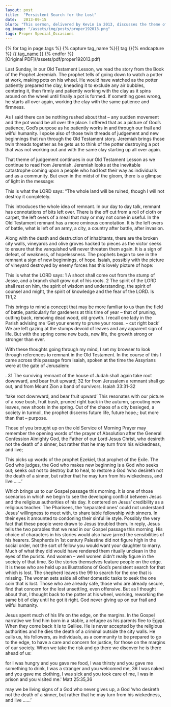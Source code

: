 ```yaml
---
layout: post
title:  "Persistent Search for the Lost"
date:   2013-09-15
blurb: "This sermon, delivered by Kevin in 2013, discusses the theme of God's persistent search for the lost and His unwavering patience. Drawing from the Old Testament, Kevin explores the concept of 'remnant' and the idea of new beginnings arising from destruction. The sermon emphasizes God's desire not for the death of a sinner, but for their repentance and life."
og_image: "/assets/img/posts/proper192013.png"
tags: Proper Special_Occasions
---    
```

<div class="tag-pills">
  {% for tag in page.tags %}
    {% capture tag_name %}{{ tag }}{% endcapture %}
    <a href="{{ site.baseurl }}/tag/{{ tag_name }}" class="tag-pill">{{ tag_name }}</a>
  {% endfor %}
</div>
[Original PDF](/assets/pdf/proper192013.pdf)

Last Sunday, in our Old Testament Lesson, we read the story from the Book of the Prophet Jeremiah. The prophet tells of going down to watch a potter at work, making pots on his wheel. He would have watched as the potter patiently prepared the clay, kneading it to exclude any air bubbles, centering it, then firmly and patiently working with the clay as it spins around on the wheel until finally a pot is formed. If something goes wrong, he starts all over again, working the clay with the same patience and firmness.

As I said there can be nothing rushed about that – any sudden movement and the pot would be all over the place. I offered that as a picture of God’s patience, God’s purpose as he patiently works in and through our frail and wilful humanity. I spoke also of those twin threads of judgement and new beginnings that run through the Old Testament story. Jeremiah brings those twin threads together as he gets us to think of the potter destroying a pot that was not working out and with the same clay starting up all over again.

That theme of judgement continues in our Old Testament Lesson as we continue to read from Jeremiah. Jeremiah looks at the inevitable catastrophe coming upon a people who had lost their way as individuals and as a community. But even in the midst of the gloom, there is a glimpse of light in the message:

This is what the LORD says:
“The whole land will be ruined, though I will not destroy it completely.

This introduces the whole idea of remnant. In our day to day talk, remnant has connotations of bits left over. There is the off cut from a roll of cloth or carpet, the left overs of a meal that may or may not come in useful. In the Old Testament remnant has a more ominous connotation. It is the left overs of battle, what is left of an army, a city, a country after battle, after invasion.

Along with the death and destruction of inhabitants, there are the broken city walls, vineyards and olive groves hacked to pieces as the victor seeks to ensure that the vanquished will never threaten them again. It is a sign of defeat, of weakness, of hopelessness. The prophets began to see in the remnant a sign of new beginnings, of hope. Isaiah, possibly with the picture of vineyard destroyed by enemy forces has this lovely picture of hope:

This is what the LORD says:
1 A shoot shall come out from the stump of Jesse, and a branch shall grow out of his roots.
2 The spirit of the LORD shall rest on him, the spirit of wisdom and understanding, the spirit of counsel and might, the spirit of knowledge and the fear of the LORD. Is 11:1,2

This brings to mind a concept that may be more familiar to us than the field of battle, particularly for gardeners at this time of year – that of pruning, cutting back, removing dead wood, old growth. I recall one lady in the Parish advising me ‘Get your enemy to prune your roses. – cut right back’ We are left gazing at the stumps devoid of leaves and any apparent sign of life. But with the spring come new buds, new life, the growth strong or stronger than ever.

With these thoughts going through my mind, I set my browser to look through references to remnant in the Old Testament. In the course of this I came across this passage from Isaiah, spoken at the time the Assyrians were at the gate of Jerusalem:

. 31 The surviving remnant of the house of Judah shall again take root downward, and bear fruit upward; 32 for from Jerusalem a remnant shall go out, and from Mount Zion a band of survivors.
Isaiah 33:31-32

‘take root downward, and bear fruit upward’ This resonates with our picture of a rose bush, fruit bush, pruned right back in the autumn, sprouting new leaves, new shoots in the spring. Out of the chaos of a city besieged, a society in turmoil, the prophet discerns future life, future hope.; but more than that – purpose.

Those of you brought up on the old Service of Morning Prayer may remember the opening words of the prayer of Absolution after the General Confession Almighty God, the Father of our Lord Jesus Christ, who desireth not the death of a sinner, but rather that he may turn from his wickedness, and live;

This picks up words of the prophet Ezekiel, that prophet of the Exile. The God who judges, the God who makes new beginning is a God who seeks out; seeks out not to destroy but to heal, to restore a God ‘who desireth not the death of a sinner, but rather that he may turn from his wickedness, and live ……’

Which brings us to our Gospel passage this morning. It is one of those scenarios in which we begin to see the developing conflict between Jesus and the religious authorities of his day. It centered on Jesus’ credibility as a religious teacher. The Pharisees, the ‘separated ones’ could not understand Jesus’ willingness to meet with, to share table fellowship with sinners. In their eyes it amounted to condoning their sinful lie style. Possibly the very fact that these people were drawn to Jesus troubled them. In reply, Jesus tells the two parables that we read in our Gospel passage this morning. His choice of characters in his stories would also have jarred the sensibilities of his hearers. Shepherds in 1st century Palestine did not figure high in the social order, not the sort of fellow you would want your daughter to marry. Much of what they did would have rendered them ritually unclean in the eyes of the purists. And women – well women didn't really figure in the society of that time. So the stories themselves feature people on the edge. It is these who are held up as illustrations of God’s persistent search for that which is lost. The shepherd leaves the 99 to search for the one that is missing. The woman sets aside all other domestic tasks to seek the one coin that is lost. Those who are already safe, those who are already secure, find that concern for the lost unsettling, even offensive. But as I thought about that, I thought back to the potter at his wheel, working, reworking the same bit of clay until he got it right. God never giving up on our frail and wilful humanity.

Jesus spent much of his life on the edge, on the margins. In the Gospel narrative we find him born in a stable, a refugee as his parents flee to Egypt. When they come back it is to Galilee. He is never accepted by the religious authorities and he dies the death of a criminal outside the city walls. He calls us, his followers, as individuals, as a community to be prepared to go to the edge, to have a care and concern for justice, for those on the margins of our society. When we take the risk and go there we discover he is there ahead of us:

for I was hungry and you gave me food, I was thirsty and you gave me something to drink, I was a stranger and you welcomed me, 36 I was naked and you gave me clothing, I was sick and you took care of me, I was in prison and you visited me.' Matt 25:35,36

may we be living signs of a God who never gives up, a God ‘who desireth not the death of a sinner, but rather that he may turn from his wickedness, and live ……’
